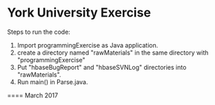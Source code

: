 # York University Exercise

Steps to run the code:

1. Import programmingExercise as Java application.
2. create a directory named "rawMaterials" in the same directory with "programmingExercise"
3. Put "hbaseBugReport" and "hbaseSVNLog" directories into "rawMaterials".
4. Run main() in Parse.java.


====
March 2017